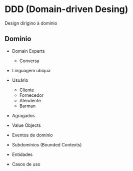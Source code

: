# DDD (Domain-driven Desing)

Design dirigino à domínio

## Domínio

- Domain Experts
  - Conversa
- Linguagem ubíqua

- Usuário
  - Cliente
  - Fornecedor
  - Atendente
  - Barman

- Agragados
- Value Objects
- Eventos de domínio
- Subdomínios (Bounded Contexts)
- Entidades
- Casos de uso
